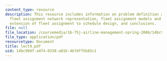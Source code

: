 ```yaml
---
content_type: resource
description: This resource includes information on problem definition and objective,
  fleet assignment network representation, fleet assignment models and algorithms,
  extension of fleet assignment to schedule design, and conclusions.
file: null
file_location: /coursemedia/16-75j-airline-management-spring-2006/14bc99dfa4f40338a01b4b7dff5b83c1_lect9.pdf
file_type: application/pdf
resourcetype: Document
title: lect9.pdf
uid: 14bc99df-a4f4-0338-a01b-4b7dff5b83c1
---
```

